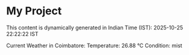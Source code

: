 # My Project

This content is dynamically generated in Indian Time (IST): 2025-10-25 22:22:22 IST


Current Weather in Coimbatore:
Temperature: 26.88 °C
Condition: mist
